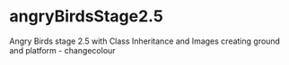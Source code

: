 # angryBirdsStage2.5
Angry Birds stage 2.5 with Class Inheritance and Images
creating ground and platform - changecolour
